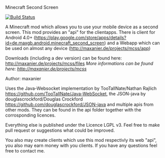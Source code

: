 Minecraft Second Screen

[![Build Status](https://drone.io/github.com/maxanier/MinecraftSecondScreenMod/status.png)](https://drone.io/github.com/maxanier/MinecraftSecondScreenMod/latest)

A Minecraft mod which allows you to use your mobile device as a second screen.
This mod provides an "api" for the clientapps.
There is client for Android 4.0+ (https://play.google.com/store/apps/details?id=de.maxgb.android.minecraft_second_screen) and a Webapp which can be used on almost any device (http://maxanier.de/projects/mcss/app)

Downloads (including a dev version) can be found here: http://maxanier.de/projects/mcss/files
*More informations can be found here: http://maxanier.de/projects/mcss*

Author: maxanier


Uses the Java-Websocket implementation by TooTallNate/Nathan Rajlich https://github.com/TooTallNate/Java-WebSocket, the JSON-java by douglascrockford/Douglas Crockford https://github.com/douglascrockford/JSON-java
and multiple apis from other mods. They can be found in the api folder together with the corrosponding licences.

Everything else is published under the Licence LGPL v3.
Feel free to make pull request or suggestions what could be improved.

You also may create clients which use this mod respectivly its web "api", you also may earn money with you clients. 
If you have any questions feel free to contact me.
